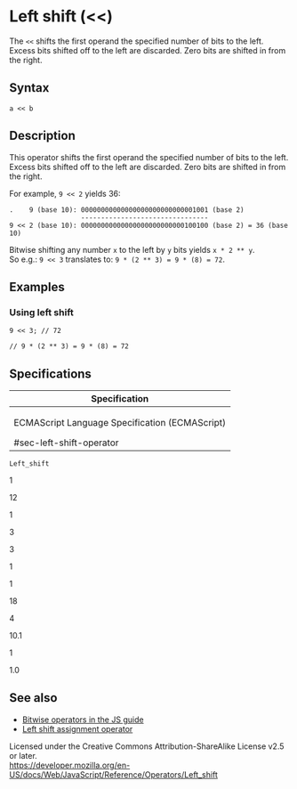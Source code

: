 Left shift (&lt;&lt;)
=====================

The `<<` shifts the first operand the specified number of bits to the left. Excess bits shifted off to the left are discarded. Zero bits are shifted in from the right.

Syntax
------

    a << b

Description
-----------

This operator shifts the first operand the specified number of bits to the left. Excess bits shifted off to the left are discarded. Zero bits are shifted in from the right.

For example, `9 << 2` yields 36:

    .    9 (base 10): 00000000000000000000000000001001 (base 2)
                      --------------------------------
    9 << 2 (base 10): 00000000000000000000000000100100 (base 2) = 36 (base 10)

Bitwise shifting any number `x` to the left by `y` bits yields `x * 2 ** y`.  
So e.g.: `9 << 3` translates to: `9 * (2 ** 3) = 9 * (8) = 72`.

Examples
--------

### Using left shift

    9 << 3; // 72

    // 9 * (2 ** 3) = 9 * (8) = 72

Specifications
--------------

<table><colgroup><col style="width: 100%" /></colgroup><thead><tr class="header"><th>Specification</th></tr></thead><tbody><tr class="odd"><td><p>ECMAScript Language Specification (ECMAScript)<br />
</p><span class="small">#sec-left-shift-operator</span></td></tr></tbody></table>

`Left_shift`

1

12

1

3

3

1

1

18

4

10.1

1

1.0

See also
--------

-   [Bitwise operators in the JS guide](https://developer.mozilla.org/en-US/docs/Web/JavaScript/Guide/Expressions_and_Operators#bitwise)
-   [Left shift assignment operator](left_shift_assignment)

Licensed under the Creative Commons Attribution-ShareAlike License v2.5 or later.  
<a href="https://developer.mozilla.org/en-US/docs/Web/JavaScript/Reference/Operators/Left_shift" class="_attribution-link">https://developer.mozilla.org/en-US/docs/Web/JavaScript/Reference/Operators/Left_shift</a>
